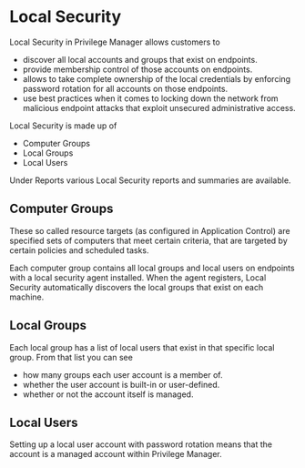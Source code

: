 [title]: # (Local Security)
[tags]: # (overview)
[priority]: # (1)
# Local Security

Local Security in Privilege Manager allows customers to

* discover all local accounts and groups that exist on endpoints.
* provide membership control of those accounts on endpoints.
* allows to take complete ownership of the local credentials by enforcing password rotation for all accounts on those endpoints.
* use best practices when it comes to locking down the network from malicious endpoint attacks that exploit unsecured administrative access.

Local Security is made up of

* Computer Groups
* Local Groups
* Local Users

Under Reports various Local Security reports and summaries are available.

## Computer Groups

These so called resource targets (as configured in Application Control) are specified sets of computers that meet certain criteria, that are targeted by certain policies and scheduled tasks.

Each computer group contains all local groups and local users on endpoints with a local security agent installed. When the agent registers, Local Security automatically discovers the local groups that exist on each machine.

## Local Groups

Each local group has a list of local users that exist in that specific local group. From that list you can see

* how many groups each user account is a member of.
* whether the user account is built-in or user-defined.
* whether or not the account itself is managed.

## Local Users

Setting up a local user account with password rotation means that the account is a managed account within Privilege Manager.

